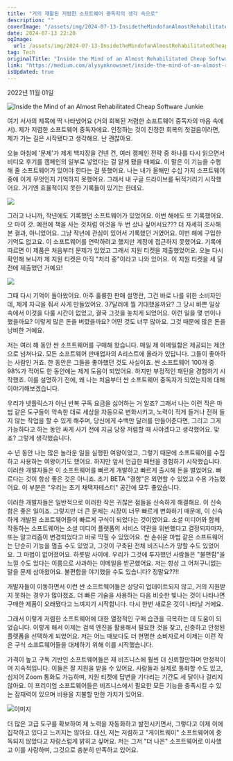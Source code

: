 ```yaml
---
title: "거의 재활된 저렴한 소프트웨어 중독자의 생각 속으로"
description: ""
coverImage: "/assets/img/2024-07-13-InsidetheMindofanAlmostRehabilitatedCheapSoftwareJunkie_0.png"
date: 2024-07-13 22:20
ogImage:
  url: /assets/img/2024-07-13-InsidetheMindofanAlmostRehabilitatedCheapSoftwareJunkie_0.png
tag: Tech
originalTitle: "Inside the Mind of an Almost Rehabilitated Cheap Software Junkie"
link: "https://medium.com/alysynknowsnet/inside-the-mind-of-an-almost-rehabilitated-cheap-software-junkie-7ab1dff7d2ce"
isUpdated: true
---
```


2022년 11월 01일

![Inside the Mind of an Almost Rehabilitated Cheap Software Junkie](/assets/img/2024-07-13-InsidetheMindofanAlmostRehabilitatedCheapSoftwareJunkie_0.png)

여기 서사의 제목에 딱 나타냈어요 (거의 회복된 저렴한 소프트웨어 중독자의 마음 속에서). 제가 저렴한 소프트웨어 중독자에요. 인정하는 것이 진정한 회복의 첫걸음이라면, 제가 가는 길은 시작됐다고 생각해요. 난 괜찮아요.

오늘 아침에 '문제'가 제게 백지장을 건넨 건, 여러 캠페인 전략 중 하나를 다시 읽으면서 비디오 후기를 캠페인의 일부로 넣었다는 걸 알게 됐을 때예요. 이 말은 이 기능을 수행해 줄 소프트웨어가 있어야 한다는 걸 뜻했어요. 나는 내가 올해만 수십 가지 소프트웨어 중에 이게 무엇인지 기억하지 못했어요. 그래서 내 구글 드라이브를 뒤적거리기 시작했어요. 거기엔 효율적이지 못한 기록들이 있기는 한데요.

<div class="content-ad"></div>

<img src="/assets/img/2024-07-13-InsidetheMindofanAlmostRehabilitatedCheapSoftwareJunkie_1.png" />

그러고 나니까, 작년에도 기록했던 소프트웨어가 있었어요. 이번 해에도 또 기록했어요. 오 마이 갓. 예전에 책을 사는 것처럼 이것을 두 번 샀나 싶어서요??? 더 자세히 조사해 본 결과, 아니었어요. 그냥 작년에 관심이 있어서 기록했던 거였어요. 이번 해에 구입한 기억도 없고요. 이 소프트웨어를 연락하려고 했지만 계정에 접근하지 못했어요. 기록에 따르면 이 제품은 처음부터 문제가 있었고 그래서 지원 티켓을 제출했었어요. 오늘 다시 확인해 보니까 제 지원 티켓은 아직 "처리 중"이라고 나와 있어요. 이 지원 티켓을 세 달 전에 제출했던 거예요!

<img src="/assets/img/2024-07-13-InsidetheMindofanAlmostRehabilitatedCheapSoftwareJunkie_2.png" />

그때 다시 기억이 돌아왔어요. 아주 훌륭한 판매 설명란, 그건 바로 나를 위한 소비자인데, 제게 자극을 줘서 사게 만들었어요. 37달러에 뭘 기대했을까요? 그 당시 바쁜 일상 속에서 이것을 다룰 시간이 없었고, 결국 그것을 놓치게 되었어요. 이런 일을 몇 번이나 했을까요? 이렇게 많은 돈을 버렸을까요? 어떤 것도 너무 많아요. 그것 때문에 많은 돈을 낭비한 거예요.

<div class="content-ad"></div>

저는 여러 해 동안 싼 소프트웨어를 구매해 왔습니다. 매일 제 이메일함은 제공되는 제안으로 넘쳐나요. 모든 소프트웨어 판매업자의 A리스트에 올라가 있답니다. 그들이 좋아하는 사람인 거죠. 한 동안은 그들을 좋아했던 것도 사실이죠. 싼 소프트웨어 100개 중 98%가 적어도 한 동안에는 제게 도움이 되었어요. 하지만 부정적인 패턴을 경험하기 시작했죠. 이를 설명하기 전에, 왜 나는 처음부터 싼 소프트웨어 중독자가 되었는지에 대해 이야기해보겠습니다.

우리가 넷플릭스가 아닌 반복 구독 요금을 싫어하는 거 알죠? 그래서 나는 이런 작은 마법 같은 도구들이 약속한 대로 세상을 자동으로 변화시키고, 노력이 적게 들거나 전혀 들지 않는 작업을 할 수 있게 해주며, 당신에게 수백만 달러를 만들어준다면, 그리고 그게 가능하다고 하는 동안 싸게 사기 전에 지금 당장 저렴할 때 사야겠다고 생각했어요. 맞죠? 그렇게 생각했습니다.

수 년 동안 나는 많은 놀라운 일을 실행한 여왕이었고, 그렇기 때문에 소프트웨어를 수집하고 사용하는 여왕이기도 했어요. 하지만 앞서 언급한 패턴을 경험하기 시작했습니다. 이러한 개발자들은 이 소프트웨어를 빠르게 개발하고 빠르게 출시해 돈을 벌었어요. 빠르다는 것이 항상 좋은 것은 아니죠. 초기 BETA "결함"은 외면할 수 있었고 수용 가능했어요. 이 부분은 "우리는 초기 채택자테스터" 공간에 모두 좋았습니다.

이러한 개발자들은 일반적으로 이러한 작은 귀찮은 점들을 신속하게 해결해요. 이 신속함은 좋은 일이죠. 그렇지만 더 큰 문제는 시장이 너무 빠르게 변화하기 때문에, 이 신속하게 개발된 소프트웨어들이 빠르게 구식이 되었다는 것이었어요. 소셜 미디어와 함께 작동하는 소프트웨어는 소셜 미디어 플랫폼의 서비스 약관을 위반했다고 결정되자마자, 또는 알고리즘이 변경되었다고 바로 막힐 수 있었어요. 싼 손쉬운 마법 같은 소프트웨어는 단순히 기능을 멈출 수도 있었고, 그것이 구축된 전체 비즈니스가 망할 수도 있었어요. 그 마법이 없어졌어요. 하룻밤 사이에. 우리가 그것에 투자했던 사람들은 "불편함"을 느낄 수도 있다는 이름으로 사과하는 이메일을 받곤했어요. 저는 항상 그 어처구니없는 말을 문제 삼아왔어요. 불편함을 야기했을 수도 있습니다? 정말요??!!

<div class="content-ad"></div>

개발자들이 이동하면서 이런 싼 소프트웨어들은 상당히 업데이트되지 않고, 거의 지원받지 못하는 경우가 많아졌죠. 더 빠른 기술을 사용하는 다음 비슷한 빛나는 것이 나타나면 구매한 제품이 오래됐다고 느껴지기 시작합니다. 다시 한번 새로운 것이 나타날 거에요.

그래서 이렇게 저렴한 소프트웨어에 대한 열정적인 구매 습관을 극복하는 데 도움이 되었습니다. 이렇게 해서 이제는 검색 엔진을 활용해서 필요한 것을 찾고, 신중하고 안정된 플랫폼을 선택하게 되었어요. 저는 어느 때보다도 더 현명한 소비자로서 이제는 이런 작은 구식 소프트웨어들을 대체하기 위해 이를 시작했습니다.

<div class="content-ad"></div>

가격이 높고 구독 기반인 소프트웨어들은 제 비즈니스에 훨씬 더 신뢰할만하며 안정적이며 지속적입니다. 이들은 잘 지원을 받을 수 있어요. 사람들과 실제로 통화할 수도 있고, 심지어 Zoom 통화도 가능하며, 지원 티켓에 답변을 기다리는 기간도 세 달이나 걸리지 않아요. 이 프리미엄 소프트웨어들은 비즈니스에서 필요한 모든 기능을 충족시킬 수 있는 잠재력이 있으며 비용을 지불할 만한 가치가 있어요.

![이미지](/assets/img/2024-07-13-InsidetheMindofanAlmostRehabilitatedCheapSoftwareJunkie_3.png)

더 많은 고급 도구를 확보하여 제 노력을 자동화하고 발전시키면서, 그렇다고 이제 이에 집착하고 있다고 느끼지는 않아요. 대신, 저는 저렴하고 "게이트웨이" 소프트웨어에 중독되지 않았다고 자랑스럽게 밝히고 싶어요. 저는 그저 "더 나은" 소프트웨어로 이사했고 이를 사랑하며, 그것으로 충분히 만족하고 있어요.
